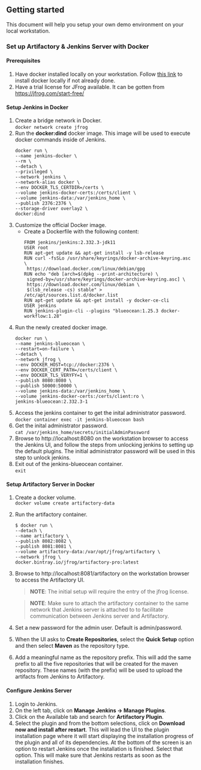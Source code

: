## Getting started
This document will help you setup your own demo environment on your local workstation.

### Set up Artifactory & Jenkins Server with Docker

#### Prerequisites
1. Have docker installed locally on your workstation. Follow [this link](https://docs.docker.com/get-docker/) to install docker locally if not already done. 
2. Have a trial license for JFrog available. It can be gotten from https://jfrog.com/start-free/

#### Setup Jenkins in Docker
1. Create a bridge network in Docker.<br />
   ```docker network create jfrog```
2. Run the **docker:dind** docker image. This image will be used to execute docker commands inside of Jenkins.
   ```
   docker run \
   --name jenkins-docker \
   --rm \
   --detach \
   --privileged \
   --network jenkins \
   --network-alias docker \
   --env DOCKER_TLS_CERTDIR=/certs \
   --volume jenkins-docker-certs:/certs/client \
   --volume jenkins-data:/var/jenkins_home \
   --publish 2376:2376 \
   --storage-driver overlay2 \
   docker:dind
   ```
3. Customize the official Docker image.
   - Create a Dockerfile with the following content:
     ```
	 FROM jenkins/jenkins:2.332.3-jdk11
	 USER root
	 RUN apt-get update && apt-get install -y lsb-release
	 RUN curl -fsSLo /usr/share/keyrings/docker-archive-keyring.asc \
	  https://download.docker.com/linux/debian/gpg
	 RUN echo "deb [arch=$(dpkg --print-architecture) \
	  signed-by=/usr/share/keyrings/docker-archive-keyring.asc] \
	  https://download.docker.com/linux/debian \
	  $(lsb_release -cs) stable" > /etc/apt/sources.list.d/docker.list
	 RUN apt-get update && apt-get install -y docker-ce-cli
	 USER jenkins
	 RUN jenkins-plugin-cli --plugins "blueocean:1.25.3 docker-workflow:1.28"
	 ```
4. Run the newly created docker image.
   ```
   docker run \
   --name jenkins-blueocean \
   --restart=on-failure \
   --detach \
   --network jfrog \
   --env DOCKER_HOST=tcp://docker:2376 \
   --env DOCKER_CERT_PATH=/certs/client \
   --env DOCKER_TLS_VERYFY=1 \
   --publish 8080:8080 \
   --publish 50000:50000 \
   --volume jenkins-data:/var/jenkins_home \
   --volume jenkins-docker-certs:/certs/client:ro \
   jenkins-blueocean:2.332.3-1
   ```
5. Access the jenkins container to get the inital administrator password.<br />
   ```docker container exec -it jenkins-blueocean bash```
6. Get the inital administrator password.<br />
   ```cat /var/jenkins_home/secrets/initialAdminPassword```
7. Browse to http://localhost:8080 on the workstation browser to access the Jenkins UI, and follow the steps from unlocking jenkins to setting up the default plugins. The initial administrator password will be used in this step to unlock jenkins. 
8. Exit out of the jenkins-blueocean container.<br />
   ```exit```
	
#### Setup Artifactory Server in Docker
1. Create a docker volume.<br />
   ```docker volume create artifactory-data```
2. Run the artifactory container.
   ```
   $ docker run \
   --detach \
   --name artifactory \
   --publish 8082:8082 \
   --publish 8081:8081 \
   --volume artifactory-data:/var/opt/jfrog/artifactory \
   --network jfrog \
   docker.bintray.io/jfrog/artifactory-pro:latest
   ```
3. Browse to http://localhost:8081/artifactory on the workstation browser to access the Artifactory UI. 
   > **NOTE**: The initial setup will require the entry of the jfrog license.
   
   > **NOTE**: Make sure to attach the artifactory container to the same network that Jenkins server is attached to to facilitate communication between Jenkins server and Artifactory.
4. Set a new password for the admin user. Default is admin/password.
5. When the UI asks to **Create Repositories**, select the **Quick Setup** option and then select **Maven** as the repository type.
6. Add a meaningful name as the repository prefix. This will add the same prefix to all the five repositories that will be created for the maven repository. These names (with the prefix) will be used to upload the artifacts from Jenkins to Artifactory. 

#### Configure Jenkins Server
1. Login to Jenkins.
2. On the left tab, click on **Manage Jenkins -> Manage Plugins**.
3. Click on the Available tab and search for **Artifactory Plugin**.
4. Select the plugin and from the bottom selections, click on **Download now and install after restart**. This will lead the UI to the plugin installation page where it will start displaying the installation progress of the plugin and all of its dependencies. At the bottom of the screen is an option to restart Jenkins once the installation is finished. Select that option. This will make sure that Jenkins restarts as soon as the installation finishes. 
   
